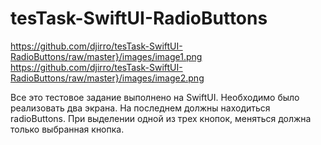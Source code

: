 # tesTask-SwiftUI-RadioButtons

https://github.com/djirro/tesTask-SwiftUI-RadioButtons/raw/master}/images/image1.png
https://github.com/djirro/tesTask-SwiftUI-RadioButtons/raw/master}/images/image2.png

Все это тестовое задание выполнено на SwiftUI. Необходимо было реализовать два экрана. На последнем должны находиться radioButtons. 
При выделении одной из трех кнопок, меняться должна только выбранная кнопка.
